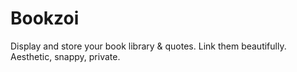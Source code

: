 # Bookzoi
Display and store your book library &amp; quotes. Link them beautifully. Aesthetic, snappy, private.